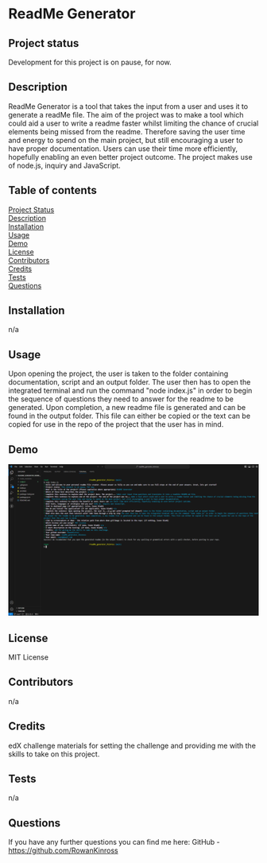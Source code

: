 # ReadMe Generator

## Project status
Development for this project is on pause, for now.

## Description
ReadMe Generator is a tool that takes the input from a user and uses it to generate a readMe file. The aim of the project was to make a tool which could aid a user to write a readme faster whilst limiting the chance of crucial elements being missed from the readme. Therefore saving the user time and energy to spend on the main project, but still encouraging a user to have proper documentation. Users can use their time more efficiently, hopefully enabling an even better project outcome. The project makes use of node.js, inquiry and JavaScript. <br>
 
## Table of contents 
[Project Status](https://github.com/RowanKinross/readMe_generator_rkinross?tab=readme-ov-file#project-status) <br>
[Description](https://github.com/RowanKinross/readMe_generator_rkinross?tab=readme-ov-file#description) <br>
[Installation](https://github.com/RowanKinross/readMe_generator_rkinross?tab=readme-ov-file#installation) <br>
[Usage](https://github.com/RowanKinross/readMe_generator_rkinross?tab=readme-ov-file#usage) <br>
[Demo](https://github.com/RowanKinross/readMe_generator_rkinross?tab=readme-ov-file#demo) <br>
[License](https://github.com/RowanKinross/readMe_generator_rkinross?tab=readme-ov-file#license) <br>
[Contributors](https://github.com/RowanKinross/readMe_generator_rkinross?tab=readme-ov-file#contributors) <br>
[Credits](https://github.com/RowanKinross/readMe_generator_rkinross?tab=readme-ov-file#credits) <br>
[Tests](https://github.com/RowanKinross/readMe_generator_rkinross?tab=readme-ov-file#tests) <br>
[Questions](https://github.com/RowanKinross/readMe_generator_rkinross?tab=readme-ov-file#questions)
  
## Installation
n/a

## Usage
Upon opening the project, the user is taken to the folder containing documentation, script and an output folder. The user then has to open the integrated terminal and run the command "node index.js" in order to begin the sequence of questions they need to answer for the readme to be generated. Upon completion, a new readme file is generated and can be found in the output folder. This file can either be copied or the text can be copied for use in the repo of the project that the user has in mind.

## Demo
![demo](./images/readme_gen_demo.png)

## License
MIT License

## Contributors
n/a

## Credits
edX challenge materials for setting the challenge and providing me with the skills to take on this project.

## Tests
n/a

## Questions
If you have any further questions you can find me here:
GitHub - https://github.com/RowanKinross